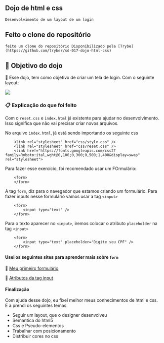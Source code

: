 ## Dojo de html e css
    Desenvolvimento de um layout de um login

## Feito o clone do repositório
    feito um clone do repositório Disponibilizado pela [Trybe](https://github.com/tryber/sd-017-dojo-html-css)


## 🎁 Objetivo do dojo
📌 Esse dojo, tem como objetivo de criar um tela de login. Com o seguinte layout:

<img src="#link aq" widt="750" />

### 📋 Explicação do que foi feito
Com o ```reset.css``` e ``` index.html ``` já existente para ajudar no desenvolvimento. Isso significa que não vai precisar criar novos arquivos.

No arquivo ``` index.html ```, já está sendo importando os seguinte css
```     
    <link rel="stylesheet" href="css/style.css" />
    <link rel="stylesheet" href="css/reset.css" />
    <link href="https://fonts.googleapis.com/css2?family=Roboto:ital,wght@0,100;0,300;0,500;1,400&display=swap" rel="stylesheet">
```

Para fazer esse exercício, foi recomendado usar um FOrmulário:
``` 
    <form>
    </form>
```

A tag ```form```, diz para o navegador que estamos criando um formulário. Para fazer inputs nesse formulário vamos usar a tag ``` <input> ```
``` 
    <form>
        <input type="text" />
    </form>
```   

Para o texto aparecer no ``` <input> ```, iremos colocar o atributo ```placeholder``` na tag ``` <input> ```
``` 
    <form>
        <input type="text" placeholder="Digite seu CPF" />
    </form>
``` 

#### Usei os seguintes sites para aprender mais sobre `form`

📌  <a href="https://developer.mozilla.org/pt-BR/docs/Learn/Forms/Your_first_form" target="_blank"> Meu primeiro formulário </a>

📌  <a href="https://developer.mozilla.org/pt-BR/docs/Web/HTML/Element/input" target="_blank"> Atributos da tag input </a>

#### Finalização

Com ajuda desse dojo, eu fixei melhor meus conhecimentos de html e css. E a prendi os seguintes
temas:

* Seguir um layout, que o designer desenvolveu
* Semantica do html5
* Css e Pseudo-elementos
* Trabalhar com posicionamento
* Distribuir cores no css
